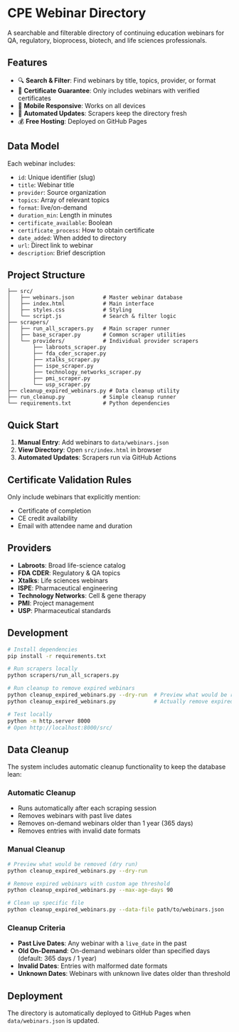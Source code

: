 # CPE Webinar Directory

A searchable and filterable directory of continuing education webinars for QA, regulatory, bioprocess, biotech, and life sciences professionals.

## Features

- 🔍 **Search & Filter**: Find webinars by title, topics, provider, or format
- 📜 **Certificate Guarantee**: Only includes webinars with verified certificates
- 📱 **Mobile Responsive**: Works on all devices
- 🔄 **Automated Updates**: Scrapers keep the directory fresh
- 💰 **Free Hosting**: Deployed on GitHub Pages

## Data Model

Each webinar includes:
- `id`: Unique identifier (slug)
- `title`: Webinar title
- `provider`: Source organization
- `topics`: Array of relevant topics
- `format`: live/on-demand
- `duration_min`: Length in minutes
- `certificate_available`: Boolean
- `certificate_process`: How to obtain certificate
- `date_added`: When added to directory
- `url`: Direct link to webinar
- `description`: Brief description

## Project Structure

```
├── src/
│   ├── webinars.json         # Master webinar database
│   ├── index.html            # Main interface
│   ├── styles.css            # Styling
│   └── script.js             # Search & filter logic
├── scrapers/
│   ├── run_all_scrapers.py   # Main scraper runner
│   ├── base_scraper.py       # Common scraper utilities
│   └── providers/            # Individual provider scrapers
│       ├── labroots_scraper.py
│       ├── fda_cder_scraper.py
│       ├── xtalks_scraper.py
│       ├── ispe_scraper.py
│       ├── technology_networks_scraper.py
│       ├── pmi_scraper.py
│       └── usp_scraper.py
├── cleanup_expired_webinars.py # Data cleanup utility
├── run_cleanup.py            # Simple cleanup runner
└── requirements.txt          # Python dependencies
```

## Quick Start

1. **Manual Entry**: Add webinars to `data/webinars.json`
2. **View Directory**: Open `src/index.html` in browser
3. **Automated Updates**: Scrapers run via GitHub Actions

## Certificate Validation Rules

Only include webinars that explicitly mention:
- Certificate of completion
- CE credit availability
- Email with attendee name and duration

## Providers

- **Labroots**: Broad life-science catalog
- **FDA CDER**: Regulatory & QA topics  
- **Xtalks**: Life sciences webinars
- **ISPE**: Pharmaceutical engineering
- **Technology Networks**: Cell & gene therapy
- **PMI**: Project management
- **USP**: Pharmaceutical standards

## Development

```bash
# Install dependencies
pip install -r requirements.txt

# Run scrapers locally
python scrapers/run_all_scrapers.py

# Run cleanup to remove expired webinars
python cleanup_expired_webinars.py --dry-run  # Preview what would be removed
python cleanup_expired_webinars.py            # Actually remove expired webinars

# Test locally
python -m http.server 8000
# Open http://localhost:8000/src/
```

## Data Cleanup

The system includes automatic cleanup functionality to keep the database lean:

### Automatic Cleanup
- Runs automatically after each scraping session
- Removes webinars with past live dates
- Removes on-demand webinars older than 1 year (365 days)
- Removes entries with invalid date formats

### Manual Cleanup
```bash
# Preview what would be removed (dry run)
python cleanup_expired_webinars.py --dry-run

# Remove expired webinars with custom age threshold
python cleanup_expired_webinars.py --max-age-days 90

# Clean up specific file
python cleanup_expired_webinars.py --data-file path/to/webinars.json
```

### Cleanup Criteria
- **Past Live Dates**: Any webinar with a `live_date` in the past
- **Old On-Demand**: On-demand webinars older than specified days (default: 365 days / 1 year)
- **Invalid Dates**: Entries with malformed date formats
- **Unknown Dates**: Webinars with unknown live dates older than threshold

## Deployment

The directory is automatically deployed to GitHub Pages when `data/webinars.json` is updated. 